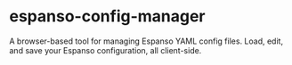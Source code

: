 # espanso-config-manager
A browser-based tool for managing Espanso YAML config files. Load, edit, and save your Espanso configuration, all client-side.
